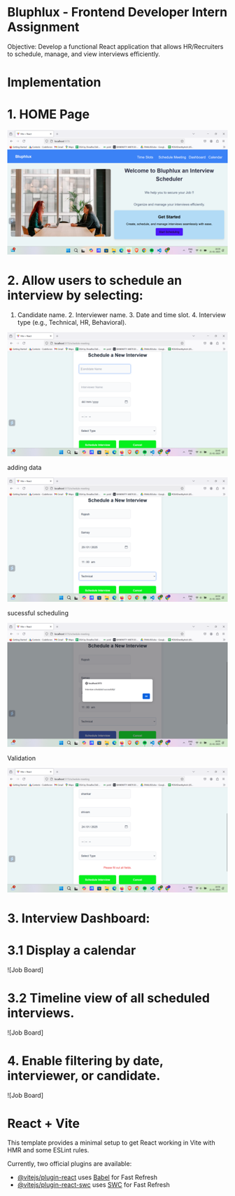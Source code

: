 
# Bluphlux - Frontend Developer Intern Assignment

Objective: Develop a functional React application that allows HR/Recruiters to schedule, manage, and view interviews efficiently.

# Implementation 

# 1. HOME Page

![Job Board](https://github.com/rajeshkrack/Bluphlux---Frontend-Developer-Intern-Assignment/blob/main/public/Screenshot%202025-01-21%20183936.png)

# 2. Allow users to schedule an interview by selecting:
  1. Candidate name. 2. Interviewer name. 3. Date and time slot. 4. Interview type (e.g., Technical, HR, Behavioral).

![Job Board](https://github.com/rajeshkrack/Bluphlux---Frontend-Developer-Intern-Assignment/blob/main/public/Screenshot%202025-01-21%20184926.png)

adding data

![Job Board](https://github.com/rajeshkrack/Bluphlux---Frontend-Developer-Intern-Assignment/blob/main/public/Screenshot%202025-01-21%20185027.png)

sucessful scheduling

![Job Board](https://github.com/rajeshkrack/Bluphlux---Frontend-Developer-Intern-Assignment/blob/main/public/Screenshot%202025-01-21%20185051.png)


Validation 

![Job Board](https://github.com/rajeshkrack/Bluphlux---Frontend-Developer-Intern-Assignment/blob/main/public/Screenshot%202025-01-21%20185658.png)


# 3. Interview Dashboard: 

# 3.1 Display a calendar  

![Job Board]

# 3.2 Timeline view of all scheduled interviews. 

![Job Board]

# 4. Enable filtering by date, interviewer, or candidate.

![Job Board]



















# React + Vite

This template provides a minimal setup to get React working in Vite with HMR and some ESLint rules.

Currently, two official plugins are available:

- [@vitejs/plugin-react](https://github.com/vitejs/vite-plugin-react/blob/main/packages/plugin-react/README.md) uses [Babel](https://babeljs.io/) for Fast Refresh
- [@vitejs/plugin-react-swc](https://github.com/vitejs/vite-plugin-react-swc) uses [SWC](https://swc.rs/) for Fast Refresh



